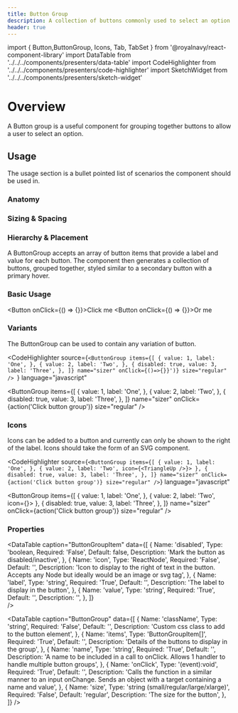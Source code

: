 ```yaml
---
title: Button Group
description: A collection of buttons commonly used to select an option
header: true
---
```


import { Button,ButtonGroup,  Icons, Tab, TabSet } from '@royalnavy/react-component-library'
import DataTable from '../../../components/presenters/data-table'
import CodeHighlighter from '../../../components/presenters/code-highlighter'
import SketchWidget from '../../../components/presenters/sketch-widget'


# Overview

A Button group is a useful component for grouping together buttons to allow a user to select an option.



## Usage
The usage section is a bullet pointed list of scenarios the component should be used in.

<TabSet>
  <Tab title="Design">

<SketchWidget name="Button group" href="/standards-toolkit.sketch" />

### Anatomy


### Sizing & Spacing


### Hierarchy & Placement

</Tab>

<Tab title="Develop">

A ButtonGroup accepts an array of button items that provide a label and value for each button. The component then generates a collection of buttons, grouped together, styled similar to a secondary button with a primary hover.

### Basic Usage

<CodeHighlighter source="<ButtonGroup>
<Button onClick={onClickHandler}>Click me</Button>
<Button onClick={onClickHandler}>Or me</Button>
</ButtonGroup>" language="javascript">
<ButtonGroup>
  <Button onClick={() => {}}>Click me</Button>
  <Button onClick={() => {}}>Or me</Button>
</ButtonGroup>
</CodeHighlighter>

### Variants
The ButtonGroup can be used to contain any variation of button.

<CodeHighlighter 
source={`<ButtonGroup
      items={[
        {
          value: 1,
          label: 'One',
        },
        {
          value: 2,
          label: 'Two',
        },
        {
          disabled: true,
          value: 3,
          label: 'Three',
        },
      ]}
      name="sizer"
      onClick={()=>{}}')}
      size="regular"
    />
`} language="javascript"
>
  <ButtonGroup
      items={[
        {
          value: 1,
          label: 'One',
        },
        {
          value: 2,
          label: 'Two',
        },
        {
          disabled: true,
          value: 3,
          label: 'Three',
        },
      ]}
      name="sizer"
      onClick={action('Click button group')}
      size="regular"
    />
</CodeHighlighter>



### Icons
Icons can be added to a button and currently can only be shown to the right of the label. Icons should take the form of an SVG component.


<CodeHighlighter 
source={`
<ButtonGroup
  items={[
    {
      value: 1,
      label: 'One',
    },
    {
      value: 2,
      label: 'Two',
      icon={<TriangleUp />}>
    },
    {
      disabled: true,
      value: 3,
      label: 'Three',
    },
  ]}
  name="sizer"
  onClick={action('Click button group')}
  size="regular"
/>
`} language="javascript"
>
<ButtonGroup
  items={[
    {
      value: 1,
      label: 'One',
    },
    {
      value: 2,
      label: 'Two',
      icon={<TriangleUp />}>
    },
    {
      disabled: true,
      value: 3,
      label: 'Three',
    },
  ]}
  name="sizer"
  onClick={action('Click button group')}
  size="regular"
/>
</CodeHighlighter>


### Properties
<DataTable caption="ButtonGroupItem" data={[
  {
    Name: 'disabled',
    Type: 'boolean,
    Required: 'False',
    Default: false,
    Description: 'Mark the button as disabled/inactive',
  },
  {
    Name: 'icon',
    Type: 'ReactNode',
    Required: 'False',
    Default: '',
    Description: 'Icon to display to the right of text in the button. Accepts any Node but ideally would be an image or svg tag',
  },
  {
    Name: 'label',
    Type: 'string',
    Required: 'True',
    Default: '',
    Description: 'The label to display in the button',
  },
    {
    Name: 'value',
    Type: 'string',
    Required: 'True',
    Default: '',
    Description: '',
  },
  ]}  
/>

<DataTable caption="ButtonGroup" data={[
  {
    Name: 'className',
    Type: 'string',
    Required: 'False',
    Default: '',
    Description: 'Custom css class to add to the button element',
  },
  {
    Name: 'items',
    Type: 'ButtonGroupItem[]',
    Required: 'True',
    Default: '',
    Description: 'Details of the buttons to display in the group',
  },
  {
    Name: 'name',
    Type: 'string',
    Required: 'True',
    Default: '',
    Description: 'A name to be included in a call to onClick. Allows 1 handler to handle multiple button groups',
  },
  {
    Name: 'onClick',
    Type: '(event):void',
    Required: 'True',
    Default: '',
    Description: 'Calls the function in a similar manner to an input onChange. Sends an object with a target containing a name and value',
  },
  {
    Name: 'size',
    Type: 'string (small/regular/large/xlarge)',
    Required: 'False',
    Default: 'regular',
    Description: 'The size for the button',
  },
]} />
</Tab>
</TabSet>
